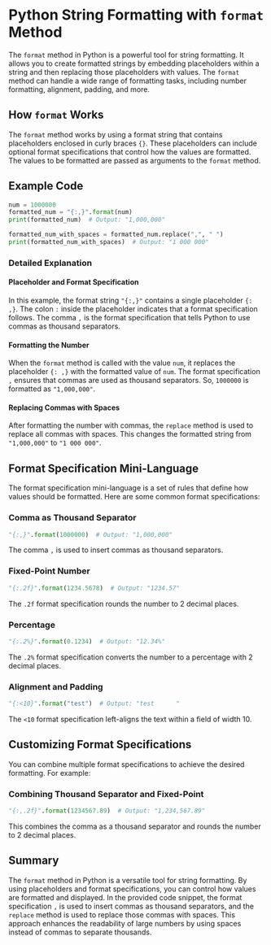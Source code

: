 # Python String Formatting with `format` Method

The `format` method in Python is a powerful tool for string formatting. It allows you to create formatted strings by embedding placeholders within a string and then replacing those placeholders with values. The `format` method can handle a wide range of formatting tasks, including number formatting, alignment, padding, and more.

## How `format` Works

The `format` method works by using a format string that contains placeholders enclosed in curly braces `{}`. These placeholders can include optional format specifications that control how the values are formatted. The values to be formatted are passed as arguments to the `format` method.

## Example Code

```python
num = 1000000
formatted_num = "{:,}".format(num)
print(formatted_num)  # Output: "1,000,000"

formatted_num_with_spaces = formatted_num.replace(",", " ")
print(formatted_num_with_spaces)  # Output: "1 000 000"
```

### Detailed Explanation

#### Placeholder and Format Specification

In this example, the format string `"{:,}"` contains a single placeholder `{: ,}`. The colon `:` inside the placeholder indicates that a format specification follows. The comma `,` is the format specification that tells Python to use commas as thousand separators.

#### Formatting the Number

When the `format` method is called with the value `num`, it replaces the placeholder `{: ,}` with the formatted value of `num`. The format specification `,` ensures that commas are used as thousand separators. So, `1000000` is formatted as `"1,000,000"`.

#### Replacing Commas with Spaces

After formatting the number with commas, the `replace` method is used to replace all commas with spaces. This changes the formatted string from `"1,000,000"` to `"1 000 000"`.

## Format Specification Mini-Language

The format specification mini-language is a set of rules that define how values should be formatted. Here are some common format specifications:

### Comma as Thousand Separator

```python
"{:,}".format(1000000)  # Output: "1,000,000"
```

The comma `,` is used to insert commas as thousand separators.

### Fixed-Point Number

```python
"{:.2f}".format(1234.5678)  # Output: "1234.57"
```

The `.2f` format specification rounds the number to 2 decimal places.

### Percentage

```python
"{:.2%}".format(0.1234)  # Output: "12.34%"
```

The `.2%` format specification converts the number to a percentage with 2 decimal places.

### Alignment and Padding

```python
"{:<10}".format("test")  # Output: "test      "
```

The `<10` format specification left-aligns the text within a field of width 10.

## Customizing Format Specifications

You can combine multiple format specifications to achieve the desired formatting. For example:

### Combining Thousand Separator and Fixed-Point

```python
"{:,.2f}".format(1234567.89)  # Output: "1,234,567.89"
```

This combines the comma as a thousand separator and rounds the number to 2 decimal places.

## Summary

The `format` method in Python is a versatile tool for string formatting. By using placeholders and format specifications, you can control how values are formatted and displayed. In the provided code snippet, the format specification `,` is used to insert commas as thousand separators, and the `replace` method is used to replace those commas with spaces. This approach enhances the readability of large numbers by using spaces instead of commas to separate thousands.
